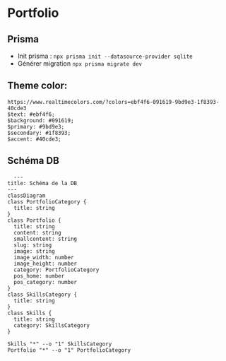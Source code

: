 # Portfolio

## Prisma

- Init prisma : `npx prisma init --datasource-provider sqlite`
- Générer migration `npx prisma migrate dev`

## Theme color:

```
https://www.realtimecolors.com/?colors=ebf4f6-091619-9bd9e3-1f8393-40cde3
$text: #ebf4f6;
$background: #091619;
$primary: #9bd9e3;
$secondary: #1f8393;
$accent: #40cde3;
```

## Schéma DB

```mermaid
  ---
title: Schéma de la DB
---
classDiagram
class PortfolioCategory {
  title: string
}
class Portfolio {
  title: string
  content: string
  smallcontent: string
  slug: string
  image: string
  image_width: number
  image_height: number
  category: PortfolioCategory
  pos_home: number
  pos_category: number
}
class SkillsCategory {
  title: string
}
class Skills {
  title: string
  category: SkillsCategory
}

Skills "*" --o "1" SkillsCategory
Portfolio "*" --o "1" PortfolioCategory

```
